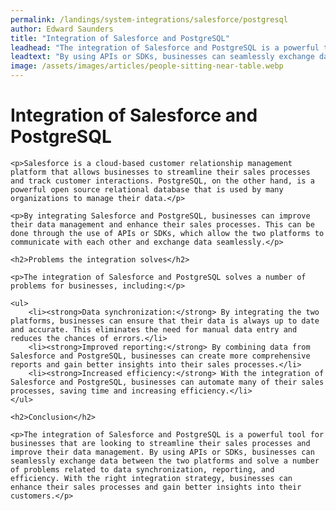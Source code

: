```yaml
---
permalink: /landings/system-integrations/salesforce/postgresql
author: Edward Saunders
title: "Integration of Salesforce and PostgreSQL"
leadhead: "The integration of Salesforce and PostgreSQL is a powerful tool for businesses that are looking to streamline their sales processes and improve their data management"
leadtext: "By using APIs or SDKs, businesses can seamlessly exchange data between the two platforms and solve a number of problems related to data synchronization, reporting, and efficiency. With the right integration strategy, businesses can enhance their sales processes and gain better insights into their customers."
image: /assets/images/articles/people-sitting-near-table.webp
---
```

<div class="arttext">	
	<h1>Integration of Salesforce and PostgreSQL</h1>

	<p>Salesforce is a cloud-based customer relationship management platform that allows businesses to streamline their sales processes and track customer interactions. PostgreSQL, on the other hand, is a powerful open source relational database that is used by many organizations to manage their data.</p>

	<p>By integrating Salesforce and PostgreSQL, businesses can improve their data management and enhance their sales processes. This can be done through the use of APIs or SDKs, which allow the two platforms to communicate with each other and exchange data seamlessly.</p>

	<h2>Problems the integration solves</h2>

	<p>The integration of Salesforce and PostgreSQL solves a number of problems for businesses, including:</p>

	<ul>
		<li><strong>Data synchronization:</strong> By integrating the two platforms, businesses can ensure that their data is always up to date and accurate. This eliminates the need for manual data entry and reduces the chances of errors.</li>
		<li><strong>Improved reporting:</strong> By combining data from Salesforce and PostgreSQL, businesses can create more comprehensive reports and gain better insights into their sales processes.</li>
		<li><strong>Increased efficiency:</strong> With the integration of Salesforce and PostgreSQL, businesses can automate many of their sales processes, saving time and increasing efficiency.</li>
	</ul>

	<h2>Conclusion</h2>

	<p>The integration of Salesforce and PostgreSQL is a powerful tool for businesses that are looking to streamline their sales processes and improve their data management. By using APIs or SDKs, businesses can seamlessly exchange data between the two platforms and solve a number of problems related to data synchronization, reporting, and efficiency. With the right integration strategy, businesses can enhance their sales processes and gain better insights into their customers.</p>

</div>